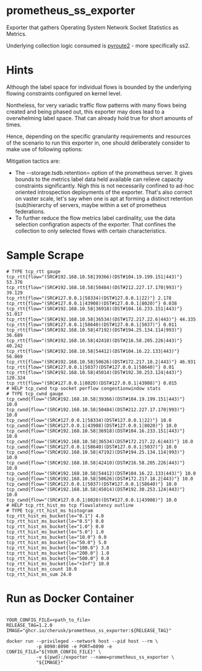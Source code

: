 # prometheus_ss_exporter

Exporter that gathers Operating System Network Socket Statistics as Metrics.

Underlying collection logic consumed is [pyroute2](https://github.com/svinota/pyroute2) - more specifically ss2.


# Hints 

Although the label space for individual flows is bounded by the underlying
flowing constraints configured on kernel level.

Nontheless, for very variadic traffic flow patterns with many flows being
created and being phased out, this exporter may does lead to a overwhelming
label space. That can already hold true for short amounts of times.

Hence, depending on the specific granularity requirements and resources of the
scenario to run this exporter in, one should deliberately consider to make use of
following options:

Mitigation tactics are:
+ The --storage.tsdb.retention=<yours> option of the prometheus server. It
  gives bounds to the metrics label data held available can relieve capacity
  constraints significantly. Nigh this is not necessarily confined to ad-hoc
  oriented introspection deployments of the exporter. That's also correct on
  vaster scale, let's say  when one is apt at forming a distinct retention
  (sub)hierarchy of servers, maybe within a set of prometheus federations.
+ To further reduce the flow metrics label cardinality, use the data selection
  configration aspects of the exporter. That confines the collection to only
  selected flows with certain characteristics.


# Sample Scrape

```
# TYPE tcp_rtt gauge
tcp_rtt{flow="(SRC#192.168.10.58|39366)(DST#104.19.199.151|443)"} 53.376
tcp_rtt{flow="(SRC#192.168.10.58|50484)(DST#212.227.17.170|993)"} 39.129
tcp_rtt{flow="(SRC#127.0.0.1|58334)(DST#127.0.0.1|22)"} 2.178
tcp_rtt{flow="(SRC#127.0.0.1|43908)(DST#127.0.0.1|8020)"} 0.038
tcp_rtt{flow="(SRC#192.168.10.58|36918)(DST#104.16.233.151|443)"} 51.017
tcp_rtt{flow="(SRC#192.168.10.58|36534)(DST#172.217.22.6|443)"} 44.335
tcp_rtt{flow="(SRC#127.0.0.1|58640)(DST#127.0.0.1|5037)"} 0.011
tcp_rtt{flow="(SRC#192.168.10.58|47192)(DST#194.25.134.114|993)"} 36.689
tcp_rtt{flow="(SRC#192.168.10.58|42410)(DST#216.58.205.226|443)"} 40.242
tcp_rtt{flow="(SRC#192.168.10.58|54412)(DST#104.16.22.133|443)"} 56.069
tcp_rtt{flow="(SRC#192.168.10.58|50626)(DST#172.217.18.2|443)"} 46.931
tcp_rtt{flow="(SRC#127.0.0.1|5037)(DST#127.0.0.1|58640)"} 0.01
tcp_rtt{flow="(SRC#192.168.10.58|45014)(DST#192.30.253.124|443)"} 120.324
tcp_rtt{flow="(SRC#127.0.0.1|8020)(DST#127.0.0.1|43908)"} 0.015
# HELP tcp_cwnd tcp socket perflow congestionwindow stats
# TYPE tcp_cwnd gauge
tcp_cwnd{flow="(SRC#192.168.10.58|39366)(DST#104.19.199.151|443)"} 10.0
tcp_cwnd{flow="(SRC#192.168.10.58|50484)(DST#212.227.17.170|993)"} 10.0
tcp_cwnd{flow="(SRC#127.0.0.1|58334)(DST#127.0.0.1|22)"} 10.0
tcp_cwnd{flow="(SRC#127.0.0.1|43908)(DST#127.0.0.1|8020)"} 10.0
tcp_cwnd{flow="(SRC#192.168.10.58|36918)(DST#104.16.233.151|443)"} 10.0
tcp_cwnd{flow="(SRC#192.168.10.58|36534)(DST#172.217.22.6|443)"} 10.0
tcp_cwnd{flow="(SRC#127.0.0.1|58640)(DST#127.0.0.1|5037)"} 10.0
tcp_cwnd{flow="(SRC#192.168.10.58|47192)(DST#194.25.134.114|993)"} 10.0
tcp_cwnd{flow="(SRC#192.168.10.58|42410)(DST#216.58.205.226|443)"} 10.0
tcp_cwnd{flow="(SRC#192.168.10.58|54412)(DST#104.16.22.133|443)"} 10.0
tcp_cwnd{flow="(SRC#192.168.10.58|50626)(DST#172.217.18.2|443)"} 10.0
tcp_cwnd{flow="(SRC#127.0.0.1|5037)(DST#127.0.0.1|58640)"} 10.0
tcp_cwnd{flow="(SRC#192.168.10.58|45014)(DST#192.30.253.124|443)"} 10.0
tcp_cwnd{flow="(SRC#127.0.0.1|8020)(DST#127.0.0.1|43908)"} 10.0
# HELP tcp_rtt_hist_ms tcp flowslatency outline
# TYPE tcp_rtt_hist_ms histogram
tcp_rtt_hist_ms_bucket{le="0.1"} 4.0
tcp_rtt_hist_ms_bucket{le="0.5"} 0.0
tcp_rtt_hist_ms_bucket{le="1.0"} 0.0
tcp_rtt_hist_ms_bucket{le="5.0"} 1.0
tcp_rtt_hist_ms_bucket{le="10.0"} 0.0
tcp_rtt_hist_ms_bucket{le="50.0"} 5.0
tcp_rtt_hist_ms_bucket{le="100.0"} 3.0
tcp_rtt_hist_ms_bucket{le="200.0"} 1.0
tcp_rtt_hist_ms_bucket{le="500.0"} 0.0
tcp_rtt_hist_ms_bucket{le="+Inf"} 10.0
tcp_rtt_hist_ms_count 10.0
tcp_rtt_hist_ms_sum 24.0
```

# Run as Docker Container

```

YOUR_CONFIG_FILE=<path_to_file>
RELEASE_TAG=1.2.0
IMAGE="ghcr.io/cherusk/prometheus_ss_exporter:${RELEASE_TAG}"

docker run --privileged --network host --pid host --rm \
           -p 8090:8090 -e PORT=8090 -e CONFIG_FILE="${YOUR_CONFIG_FILE}" \
           -v $(pwd):/exporter --name=prometheus_ss_exporter \
           "${IMAGE}"

```
